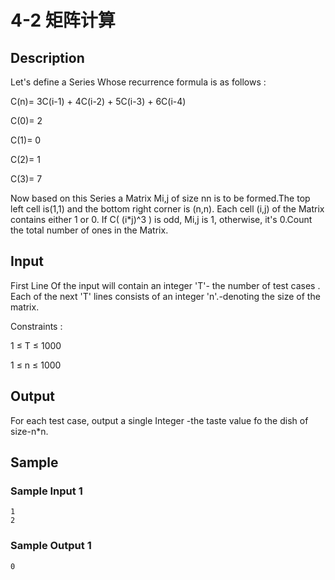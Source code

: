 # 4-2 矩阵计算

## Description

Let's define a Series Whose recurrence formula is as follows :

C(n)= 3C(i-1) + 4C(i-2) + 5C(i-3) + 6C(i-4)

C(0)= 2

C(1)= 0

C(2)= 1

C(3)= 7

Now based on this Series a Matrix Mi,j of size nn is to be formed.The top left cell is(1,1) and the bottom right corner is (n,n). Each cell (i,j) of the Matrix contains either 1 or 0. If C( (i*j)^3 ) is odd, Mi,j is 1, otherwise, it's 0.Count the total number of ones in the Matrix.

## Input

First Line Of the input will contain an integer 'T'- the number of test cases . Each of the next 'T' lines consists of an integer 'n'.-denoting the size of the matrix.

Constraints :

1 ≤ T ≤ 1000

1 ≤ n ≤ 1000

## Output

For each test case, output a single Integer -the taste value fo the dish of size-n*n.

## Sample

### Sample Input 1

~~~
1
2
~~~

### Sample Output 1

~~~
0
~~~
